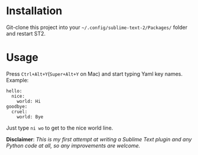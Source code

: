# Installation
Git-clone this project into your `~/.config/sublime-text-2/Packages/` folder and restart ST2.

# Usage
Press `Ctrl+Alt+Y`(`Super+Alt+Y` on Mac) and start typing Yaml key names.  
Example:

    hello:
      nice:
        world: Hi
    goodbye:
      cruel:
        world: Bye

Just type `ni wo` to get to the nice world line.

**Disclaimer**: *This is my first attempt at writing a Sublime Text plugin and any Python code at all, so any improvements are welcome.*
